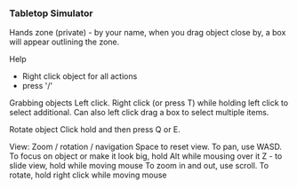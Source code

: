 ### Tabletop Simulator

Hands zone (private) - by your name, when you drag object close by, a box will appear outlining the zone.

Help
- Right click object for all actions
- press '/'

Grabbing objects
Left click. Right click (or press T) while holding left click to select additional. Can also left click drag a box to select multiple items.

Rotate object
Click hold and then press Q or E.

View: Zoom / rotation / navigation
Space to reset view.
To pan, use WASD.
To focus on object or make it look big, hold Alt while mousing over it
Z - to slide view, hold while moving mouse
To zoom in and out, use scroll.
To rotate, hold right click while moving mouse